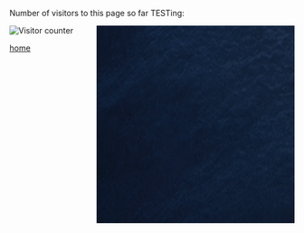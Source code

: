 

<p>Number of visitors to this page so far TESTing:</p>

<img alt="Visitor counter" src="counter.php" />
<img align="right" src= "./canvas.png" width="350" height="350">

[home](./)
